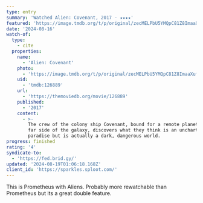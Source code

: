 ```yaml
---
type: entry
summary: 'Watched Alien: Covenant, 2017 - ★★★★'
featured: 'https://image.tmdb.org/t/p/original/zecMELPbU5YMQpC81Z8ImaaXuf9.jpg'
date: '2024-08-16'
watch-of:
  type:
    - cite
  properties:
    name:
      - 'Alien: Covenant'
    photo:
      - 'https://image.tmdb.org/t/p/original/zecMELPbU5YMQpC81Z8ImaaXuf9.jpg'
    uid:
      - 'tmdb:126889'
    url:
      - 'https://themoviedb.org/movie/126889'
    published:
      - '2017'
    content:
      - >-
        The crew of the colony ship Covenant, bound for a remote planet on the
        far side of the galaxy, discovers what they think is an uncharted
        paradise but is actually a dark, dangerous world.
progress: finished
rating: '4'
syndicate-to:
  - 'https://fed.brid.gy/'
updated: '2024-08-19T01:06:18.168Z'
client_id: 'https://sparkles.sploot.com/'
---
```

This is Prometheus with Aliens. Probably more rewatchable than Prometheus but its a great double feature.
